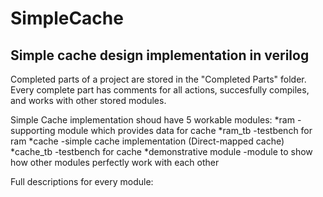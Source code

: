 # SimpleCache
## Simple cache design implementation in verilog

Completed parts of a project are stored in the "Completed Parts" folder.
Every complete part has comments for all actions, succesfully compiles, and works with other stored modules.

Simple Cache implementation shoud have 5 workable modules:
*ram 			-supporting module which provides data for cache
*ram_tb			-testbench for ram
*cache			-simple cache implementation (Direct-mapped cache)
*cache_tb		-testbench for cache
*demonstrative module	-module to show how other modules perfectly work with each other

Full descriptions for every module:
